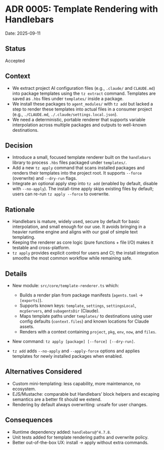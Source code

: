 # ADR 0005: Template Rendering with Handlebars

Date: 2025-09-11

## Status

Accepted

## Context

- We extract project AI configuration files (e.g., `.claude/` and `CLAUDE.md`) into package templates using the `tz extract` command. Templates are saved as `.hbs` files under `templates/` inside a package.
- We install these packages to `agent_modules/` with `tz add` but lacked a step to render these templates into actual files in a consumer project (e.g., `./CLAUDE.md`, `./.claude/settings.local.json`).
- We need a deterministic, portable renderer that supports variable interpolation across multiple packages and outputs to well-known destinations.

## Decision

- Introduce a small, focused template renderer built on the `handlebars` library to process `.hbs` files packaged under `templates/`.
- Add a new `tz apply` command that scans installed packages and renders their templates into the project root. It supports `--force` (overwrite) and `--dry-run` flags.
- Integrate an optional apply step into `tz add` (enabled by default, disable with `--no-apply`). The install-time apply skips existing files by default; users can re-run `tz apply --force` to overwrite.

## Rationale

- Handlebars is mature, widely used, secure by default for basic interpolation, and small enough for our use. It avoids bringing in a heavier runtime engine and aligns with our goal of simple text templating.
- Keeping the renderer as core logic (pure functions + file I/O) makes it testable and cross-platform.
- `tz apply` provides explicit control for users and CI; the install integration smooths the most common workflow while remaining safe.

## Details

- New module: `src/core/template-renderer.ts` which:
  - Builds a render plan from package manifests (`agents.toml` → `[exports]`).
  - Supports known keys: `template`, `settings`, `settingsLocal`, `mcpServers`, and `subagentsDir` (Claude).
  - Maps template paths under `templates/` to destinations using user config defaults (`context.files`) and known locations for Claude assets.
  - Renders with a context containing `project`, `pkg`, `env`, `now`, and `files`.

- New command: `tz apply [package] [--force] [--dry-run]`.
- `tz add` adds `--no-apply` and `--apply-force` options and applies templates for newly installed packages when enabled.

## Alternatives Considered

- Custom mini-templating: less capability, more maintenance, no ecosystem.
- EJS/Mustache: comparable but Handlebars’ block helpers and escaping semantics are a better fit should we extend.
- Rendering by default always overwriting: unsafe for user changes.

## Consequences

- Runtime dependency added: `handlebars@^4.7.8`.
- Unit tests added for template rendering paths and overwrite policy.
- Better out-of-the-box UX: install → apply without extra commands.
